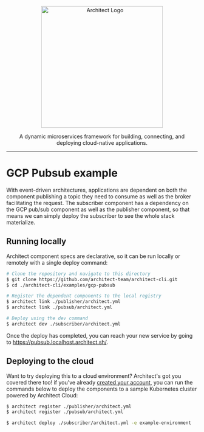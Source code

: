 <p align="center">
  <picture>
    <source media="(prefers-color-scheme: dark)" srcset="https://cdn.architect.io/logo/horizontal-inverted.png">
    <source media="(prefers-color-scheme: light)" srcset="https://cdn.architect.io/logo/horizontal.png">
    <img width="320" alt="Architect Logo" src="https://cdn.architect.io/logo/horizontal.png">
  </picture>
</p>

<p align="center">
  A dynamic microservices framework for building, connecting, and deploying cloud-native applications.
</p>

---

# GCP Pubsub example

With event-driven architectures, applications are dependent on both the component publishing a topic they need to consume as well as the broker facilitating the request. The subscriber component has a dependency on the GCP pub/sub component as well as the publisher component, so that means we can simply deploy the subscriber to see the whole stack materialize.

## Running locally

Architect component specs are declarative, so it can be run locally or remotely with a single deploy command:

```sh
# Clone the repository and navigate to this directory
$ git clone https://github.com/architect-team/architect-cli.git
$ cd ./architect-cli/examples/gcp-pubsub

# Register the dependent components to the local registry
$ architect link ./publisher/architect.yml
$ architect link ./pubsub/architect.yml

# Deploy using the dev command
$ architect dev ./subscriber/architect.yml
```

Once the deploy has completed, you can reach your new service by going to https://pubsub.localhost.architect.sh/.

## Deploying to the cloud

Want to try deploying this to a cloud environment? Architect's got you covered there too! if you've already [created your account](https://cloud.architect.io/signup), you can run the commands below to deploy the components to a sample Kubernetes cluster powered by Architect Cloud:

```sh
$ architect register ./publisher/architect.yml
$ architect register ./pubsub/architect.yml

$ architect deploy ./subscriber/architect.yml -e example-environment
```
